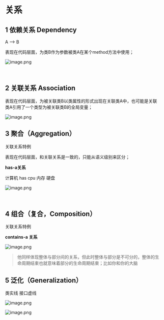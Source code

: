 # 关系

## 1 依赖关系 Dependency

A --> B

表现在代码层面，为类B作为参数被类A在某个method方法中使用；

![image.png](1637764217895-1c9f334f-8bc7-4759-81c9-5a2b9f998c9c.png)

​

## 2 关联关系 Association

表现在代码层面，为被关联类B以类属性的形式出现在关联类A中，也可能是关联类A引用了一个类型为被关联类B的全局变量；

![image.png](1637764247292-013975ba-1b24-4b13-bba0-59f0239c80cd.png)

## 3 聚合（Aggregation）
关联关系特例

表现在代码层面，和关联关系是一致的，只能从语义级别来区分；

 **has-a关系**

 计算机 has cpu 内存 硬盘

![image.png](1637764325711-624915e8-b457-49d2-95bb-e7678a539200.png)

​

## 4 组合（复合，Composition）

关联关系特例

**contains-a 关系**

![image.png](1637764405234-ad7f6544-e0e2-4c5d-8655-286738eba553.png)

> 他同样体现整体与部分间的关系，但此时整体与部分是不可分的，整体的生命周期结束也就意味着部分的生命周期结束；比如你和你的大脑

## 5 泛化（Generalization）

类实线 接口虚线

![image.png](1637764071818-9cb7b28f-ee4f-47c0-a43e-fb28c8b2d045.png)

![image.png](1637764080921-6665b657-b40f-49de-b8d9-f6164fb58580.png)